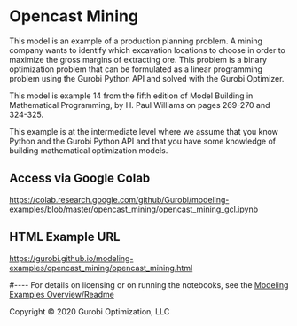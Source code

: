# Opencast Mining

This model is an example of a production planning problem. A mining company wants to identify which excavation locations 
to choose in order to maximize the gross margins of extracting ore. This problem is a binary optimization problem that 
can be formulated as a linear programming problem using the Gurobi Python API and solved with the Gurobi Optimizer.

This model is example 14 from the fifth edition of Model Building in Mathematical Programming, by H. Paul Williams 
on pages 269-270 and 324-325.

This example is at the intermediate level where we assume that you know Python and the Gurobi Python API and that 
you have some knowledge of building mathematical optimization models.


## Access via Google Colab

https://colab.research.google.com/github/Gurobi/modeling-examples/blob/master/opencast_mining/opencast_mining_gcl.ipynb

## HTML Example URL

https://gurobi.github.io/modeling-examples/opencast_mining/opencast_mining.html


#----
For details on licensing or on running the notebooks, see the [Modeling Examples Overview/Readme](https://github.com/Gurobi/modeling-examples/)

Copyright © 2020 Gurobi Optimization, LLC
